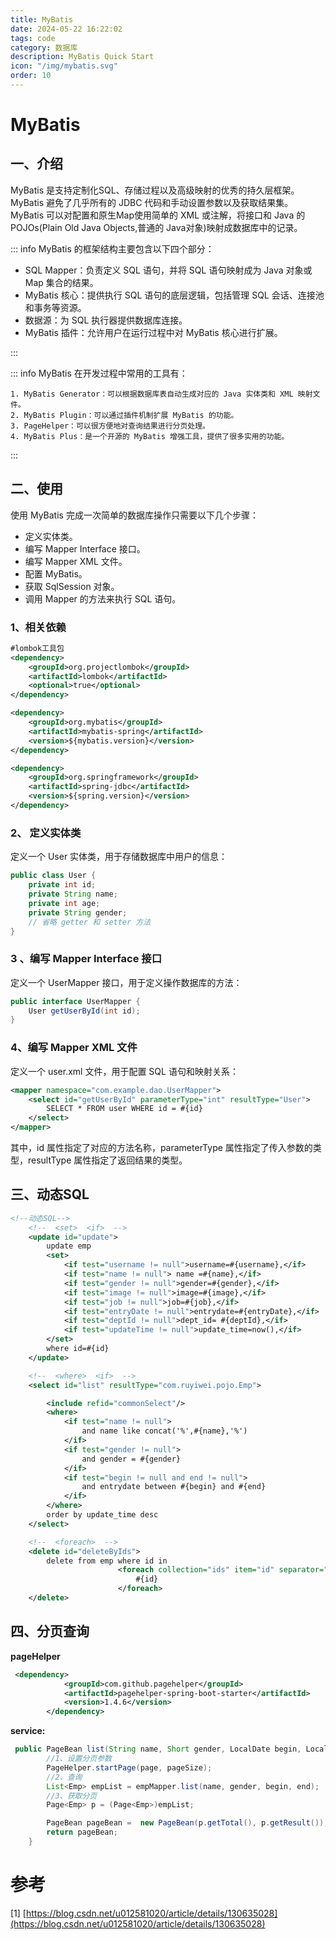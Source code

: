 ```yaml
---
title: MyBatis
date: 2024-05-22 16:22:02
tags: code
category: 数据库
description: MyBatis Quick Start
icon: "/img/mybatis.svg"
order: 10
---
```


<!--more--->

# MyBatis

## 一、介绍

MyBatis 是支持定制化SQL、存储过程以及高级映射的优秀的持久层框架。MyBatis 避免了几乎所有的 JDBC 代码和手动设置参数以及获取结果集。MyBatis 可以对配置和原生Map使用简单的 XML 或注解，将接口和 Java 的 POJOs(Plain Old Java Objects,普通的 Java对象)映射成数据库中的记录。

::: info MyBatis 的框架结构主要包含以下四个部分：

- SQL Mapper：负责定义 SQL 语句，并将 SQL 语句映射成为 Java 对象或 Map 集合的结果。
- MyBatis 核心：提供执行 SQL 语句的底层逻辑，包括管理 SQL 会话、连接池和事务等资源。
- 数据源：为 SQL 执行器提供数据库连接。
- MyBatis 插件：允许用户在运行过程中对 MyBatis 核心进行扩展。

:::

::: info  MyBatis 在开发过程中常用的工具有：

 	1. MyBatis Generator：可以根据数据库表自动生成对应的 Java 实体类和 XML 映射文件。
 	2. MyBatis Plugin：可以通过插件机制扩展 MyBatis 的功能。
 	3. PageHelper：可以很方便地对查询结果进行分页处理。
 	4. MyBatis Plus：是一个开源的 MyBatis 增强工具，提供了很多实用的功能。

:::

## 二、使用

使用 MyBatis 完成一次简单的数据库操作只需要以下几个步骤：

- 定义实体类。
- 编写 Mapper Interface 接口。
- 编写 Mapper XML 文件。
- 配置 MyBatis。
- 获取 SqlSession 对象。
- 调用 Mapper 的方法来执行 SQL 语句。

### 1、相关依赖

```xml
#lombok工具包
<dependency>
    <groupId>org.projectlombok</groupId>
    <artifactId>lombok</artifactId>
    <optional>true</optional>
</dependency>

<dependency>
    <groupId>org.mybatis</groupId>
    <artifactId>mybatis-spring</artifactId>
    <version>${mybatis.version}</version>
</dependency>

<dependency>
    <groupId>org.springframework</groupId>
    <artifactId>spring-jdbc</artifactId>
    <version>${spring.version}</version>
</dependency>

```

### 2、 定义实体类

定义一个 User 实体类，用于存储数据库中用户的信息：

```java
public class User {
    private int id;
    private String name;
    private int age;
    private String gender;
    // 省略 getter 和 setter 方法
}
```

### 3 、编写 Mapper Interface 接口

定义一个 UserMapper 接口，用于定义操作数据库的方法：

```java
public interface UserMapper {
    User getUserById(int id);
}
```

### 4、编写 Mapper XML 文件

定义一个 user.xml 文件，用于配置 SQL 语句和映射关系：

```xml
<mapper namespace="com.example.dao.UserMapper">
    <select id="getUserById" parameterType="int" resultType="User">
        SELECT * FROM user WHERE id = #{id}
    </select>
</mapper>
```

其中，id 属性指定了对应的方法名称，parameterType 属性指定了传入参数的类型，resultType 属性指定了返回结果的类型。



## 三、动态SQL

```xml
<!--动态SQL-->
	<!--  <set>  <if>  -->
    <update id="update">
        update emp
        <set>
            <if test="username != null">username=#{username},</if>
            <if test="name != null"> name =#{name},</if>
            <if test="gender != null">gender=#{gender},</if>
            <if test="image != null">image=#{image},</if>
            <if test="job != null">job=#{job},</if>
            <if test="entryDate != null">entrydate=#{entryDate},</if>
            <if test="deptId != null">dept_id= #{deptId},</if>
            <if test="updateTime != null">update_time=now(),</if>
        </set>
        where id=#{id}
    </update>

	<!--  <where>  <if>  -->
    <select id="list" resultType="com.ruyiwei.pojo.Emp">

        <include refid="commonSelect"/>
        <where>
            <if test="name != null">
                and name like concat('%',#{name},'%')
            </if>
            <if test="gender != null">
                and gender = #{gender}
            </if>
            <if test="begin != null and end != null">
                and entrydate between #{begin} and #{end}
            </if>
        </where>
        order by update_time desc
    </select>

	<!--  <foreach>  -->
 	<delete id="deleteByIds">
        delete from emp where id in
                        <foreach collection="ids" item="id" separator="," open="(" close=")">
                            #{id}
                        </foreach>
    </delete>
```

## 四、分页查询

**pageHelper**

```xml
 <dependency>
            <groupId>com.github.pagehelper</groupId>
            <artifactId>pagehelper-spring-boot-starter</artifactId>
            <version>1.4.6</version>
        </dependency>
```

**service:**

```java
 public PageBean list(String name, Short gender, LocalDate begin, LocalDate end, Integer page, Integer pageSize) {
       	//1、设置分页参数
     	PageHelper.startPage(page, pageSize);
		//2、查询
        List<Emp> empList = empMapper.list(name, gender, begin, end);
		//3、获取分页
        Page<Emp> p = (Page<Emp>)empList;

        PageBean pageBean =  new PageBean(p.getTotal(), p.getResult());
        return pageBean;
    }
```



# 参考

[1] [https://blog.csdn.net/u012581020/article/details/130635028](https://blog.csdn.net/u012581020/article/details/130635028)